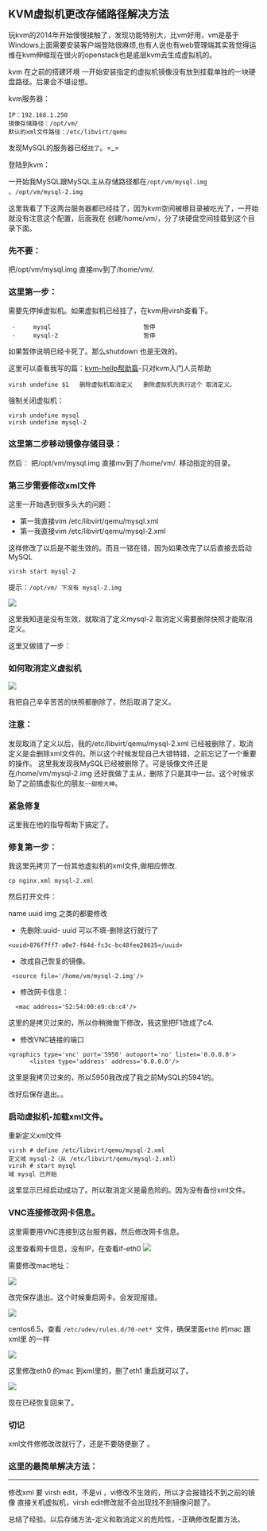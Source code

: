 ## KVM虚拟机更改存储路径解决方法

玩kvm的2014年开始慢慢接触了，发现功能特别大，比vm好用，vm是基于Windows上面需要安装客户端登陆很麻烦,也有人说也有web管理端其实我觉得运维在kvm伸缩现在很火的openstack也是底层kvm去生成虚拟机的。



kvm 在之前的搭建环境 一开始安装指定的虚拟机镜像没有放到挂载单独的一块硬盘路径。后果会不堪设想。


kvm服务器：

    IP：192.168.1.250
    镜像存储路径：/opt/vm/
    默认的xml文件路径：/etc/libvirt/qemu
 
发现MySQL的服务器已经`挂了`。=_=

 
登陆到kvm：
 
一开始我MySQL跟MySQL主从存储路径都在`/opt/vm/mysql.img` 、`/opt/vm/mysql-2.img`

这里我看了下这两台服务器都已经挂了，因为kvm空间被根目录被吃光了，一开始就没有注意这个配置，后面我在 创建/home/vm/，分了块硬盘空间挂载到这个目录下面。

### 先不要：

把/opt/vm/mysql.img  直接mv到了/home/vm/.

### 这里第一步：

需要先停掉虚拟机。如果虚拟机已经挂了，在kvm用virsh查看下。

```
 -     mysql                          暂停
 -     mysql-2                        暂停
```

如果暂停说明已经卡死了。那么shutdown 也是无效的。

这里可以查看我写的篇：[kvm-hellp帮助篇](http://blog.yangcvo.me/2015/06/18/KVM%E8%99%9A%E6%8B%9F%E5%8C%96%E5%AE%9E%E7%94%A8%E7%AF%87-%E7%AC%AC%E4%BA%8C%E7%AF%87-help%E5%B8%AE%E5%8A%A9%E6%96%87%E6%A1%A3%E5%A4%A7%E5%85%A8/)-只对kvm入门人员帮助

    virsh undefine $1   删除虚拟机取消定义   删除虚拟机先执行这个 取消定义。
 

强制关闭虚拟机：
    
    virsh undefine mysql 
    virsh undefine mysql-2
    
### 这里第二步移动镜像存储目录：

然后： 把/opt/vm/mysql.img  直接mv到了/home/vm/.
移动指定的目录。

### 第三步需要修改xml文件

这里一开始遇到很多头大的问题：

* 第一我直接vim /etc/libvirt/qemu/mysql.xml
* 第一我直接vim /etc/libvirt/qemu/mysql-2.xml

这样修改了以后是不能生效的。而且一错在错，因为如果改完了以后直接去启动MySQL

    virsh start mysql-2
提示：`/opt/vm/ 下没有 mysql-2.img`

![](http://7xrthw.com1.z0.glb.clouddn.com/KVM3.png)
    
这里我知道是没有生效，就取消了定义mysql-2 取消定义需要删除快照才能取消定义。

这里又做错了一步：

### 如何取消定义虚拟机

![](http://7xrthw.com1.z0.glb.clouddn.com/KVM2.png)

我把自己辛辛苦苦的快照都删除了，然后取消了定义。

### 注意：

发现取消了定义以后，我的/etc/libvirt/qemu/mysql-2.xml 已经被删除了，取消定义是会删除xml文件的。所以这个时候发现自己大错特错，之前忘记了一个重要的操作。
这里我发现我MySQL已经被删除了。可是镜像文件还是在/home/vm/mysql-2.img
还好我做了主从，删除了只是其中一台。这个时候求助了之前搞虚拟化的朋友--`甜橙大神`。


### 紧急修复

这里我在他的指导帮助下搞定了。

### 修复第一步：

我这里先拷贝了一份其他虚拟机的xml文件,做相应修改.

    cp nginx.xml mysql-2.xml

然后打开文件：

name uuid img 之类的都要修改

* 先删除:uuid- uuid 可以不填-删除这行就行了

```
<uuid>876f7ff7-a0e7-f64d-fc3c-bc48fee28635</uuid>
```
* 改成自己恢复的镜像。

```
 <source file='/home/vm/mysql-2.img'/>
```

* 修改网卡信息：

```
  <mac address='52:54:00:e9:cb:c4'/>
```
这里的是拷贝过来的，所以你稍微做下修改，我这里把F1改成了c4.

* 修改VNC链接的端口

```
<graphics type='vnc' port='5950' autoport='no' listen='0.0.0.0'>
      <listen type='address' address='0.0.0.0'/>
```
这里是我拷贝过来的，所以5950我改成了我之前MySQL的5941的。

改好后保存退出。。

### 启动虚拟机-加载xml文件。

重新定义xml文件

```
virsh # define /etc/libvirt/qemu/mysql-2.xml
定义域 mysql-2（从 /etc/libvirt/qemu/mysql-2.xml）
virsh # start mysql
域 mysql 已开始
```

这里显示已经启动成功了。所以取消定义是最危险的。因为没有备份xml文件。


### VNC连接修改网卡信息。

这里需要用VNC连接到这台服务器，然后修改网卡信息。

这里查看网卡信息，没有IP，在查看if-eth0
![](http://7xrthw.com1.z0.glb.clouddn.com/KVM4.png)

需要修改mac地址：

![](http://7xrthw.com1.z0.glb.clouddn.com/kvm5.png)

改完保存退出。这个时候重启网卡。会发现报错。

![](http://7xrthw.com1.z0.glb.clouddn.com/KVM6.png)

centos6.5，查看 `/etc/udev/rules.d/70-net* `文件，确保里面`eth0` 的mac 跟xml里 的一样

![](http://7xrthw.com1.z0.glb.clouddn.com/KVM7.png)

这里修改eth0 的mac 到xml里的，删了eth1
重启就可以了。

![](http://7xrthw.com1.z0.glb.clouddn.com/KVM8.png)

现在已经恢复回来了。



### 切记

<div class="tip">
xml文件修修改改就行了，还是不要随便删了 。
</div>

### 这里的最简单解决方法：

***
修改xml 要 virsh edit，不是vi ，vi修改不生效的，所以才会报错找不到之前的镜像
直接关机虚拟机，virsh edit修改就不会出现找不到镜像问题了。

总结了经验。以后存储方法-定义和取消定义的危险性，-正确修改配置方法。

